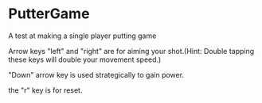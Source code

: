 # PutterGame
A test at making a single player putting game

Arrow keys "left" and "right" are for aiming your shot.(Hint: Double tapping these keys will double your movement speed.)

"Down" arrow key is used strategically to gain power.

the "r" key is for reset.